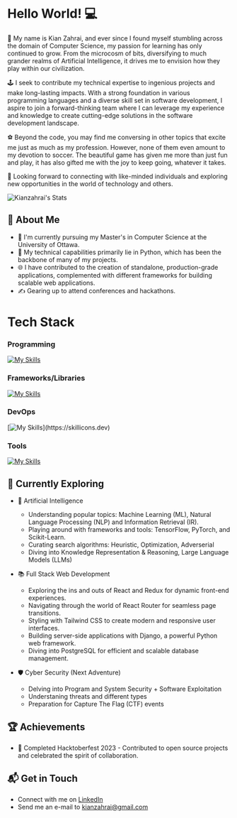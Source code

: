 # Hello World! 💻

👋 My name is Kian Zahrai, and ever since I found myself stumbling across the domain of Computer Science, my passion for learning has only continued to grow. From the microcosm of bits, diversifying to much grander realms of Artificial Intelligence, it drives me to envision how they play within our civilization.

🕹️ I seek to contribute my technical expertise to ingenious projects and make long-lasting impacts. With a strong foundation in various programming languages and a diverse skill set in software development, I aspire to join a forward-thinking team where I can leverage my experience and knowledge to create cutting-edge solutions in the software development landscape.

⚽ Beyond the code, you may find me conversing in other topics that excite me just as much as my profession. However, none of them even amount to my devotion to soccer. The beautiful game has given me more than just fun and play, it has also gifted me with the joy to keep going, whatever it takes.

🤝 Looking forward to connecting with like-minded individuals and exploring new opportunities in the world of technology and others.

![Kianzahrai's Stats](https://github-readme-stats.vercel.app/api?username=<username>&theme=vue-dark&show_icons=true&hide_border=true&count_private=true)

## 🚀 About Me

- 📝 I'm currently pursuing my Master's in Computer Science at the University of Ottawa.
- 🐍 My technical capabilities primarily lie in Python, which has been the backbone of many of my projects.
- 🌐 I have contributed to the creation of standalone, production-grade applications, complemented with different frameworks for building scalable web applications.
- ✍️ Gearing up to attend conferences and hackathons.


# Tech Stack

### Programming
[![My Skills](https://skillicons.dev/icons?i=py,java,html,css,js,ts,c,cpp,r,postgres,go,matlab&perline=6)](https://skillicons.dev)

### Frameworks/Libraries
[![My Skills](https://skillicons.dev/icons?i=angular,react,nodejs,nginx,django,spring,vite,vitest,fastapi,firebase,flask,tensorflow,mongodb&perline=6)](https://skillicons.dev)

### DevOps
[![My Skills](https://skillicons.dev/icons?i=jenkins,docker,kubernetes,azure,gitlab,maven,)](https://skillicons.dev)

### Tools
[![My Skills](https://skillicons.dev/icons?i=git,github,linux,vim,bash,notion,obsidian,postman,latex,figma,vscode,sublime,anaconda,eclipse&perline=6)](https://skillicons.dev)


## 🔭 Currently Exploring

- 🤖 Artificial Intelligence
  - Understanding popular topics: Machine Learning (ML), Natural Language Processing (NLP) and Information Retrieval (IR).
  - Playing around with frameworks and tools: TensorFlow, PyTorch, and Scikit-Learn.
  - Curating search algorithms: Heuristic, Optimization, Adverserial
  - Diving into Knowledge Representation & Reasoning, Large Language Models (LLMs)

- 📚 Full Stack Web Development
  - Exploring the ins and outs of React and Redux for dynamic front-end experiences.
  - Navigating through the world of React Router for seamless page transitions.
  - Styling with Tailwind CSS to create modern and responsive user interfaces.
  - Building server-side applications with Django, a powerful Python web framework.
  - Diving into PostgreSQL for efficient and scalable database management.

- 🛡️ Cyber Security (Next Adventure)
  - Delving into Program and System Security + Software Exploitation
  - Understaning threats and different types
  - Preparation for Capture The Flag (CTF) events

## 🏆 Achievements

- 🌟 Completed Hacktoberfest 2023 - Contributed to open source projects and celebrated the spirit of collaboration.


## 📬 Get in Touch

- Connect with me on [LinkedIn](https://www.linkedin.com/in/kianzahrai/)
- Send me an e-mail to [kianzahrai@gmail.com](mailto:kianzahrai@gmail.com)

<!--
**Kianzahrai/Kianzahrai** is a ✨ _special_ ✨ repository because its `README.md` (this file) appears on your GitHub profile.

Here are some ideas to get you started:

- 🔭 I’m currently working on ...
- 🌱 I’m currently learning ...
- 👯 I’m looking to collaborate on ...
- 🤔 I’m looking for help with ...
- 💬 Ask me about ...
- 📫 How to reach me: ...
- 😄 Pronouns: ...
- ⚡ Fun fact: ...
-->
